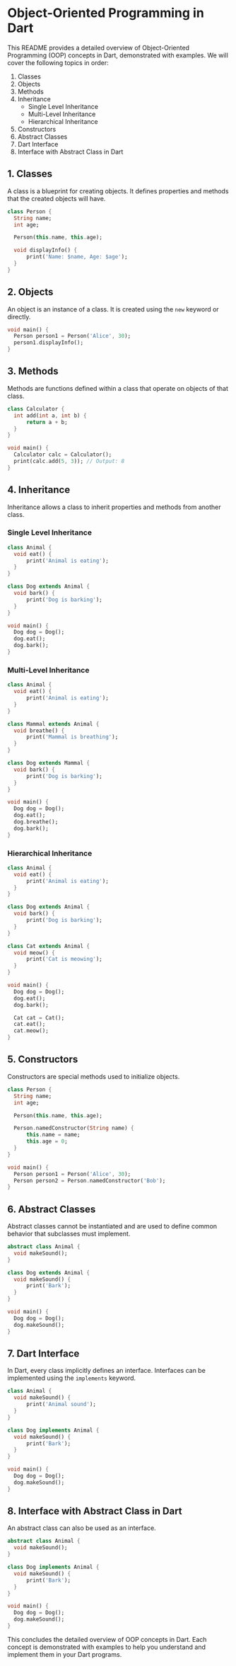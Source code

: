 # Object-Oriented Programming in Dart

This README provides a detailed overview of Object-Oriented Programming (OOP) concepts in Dart, demonstrated with examples. We will cover the following topics in order:

1. Classes
2. Objects
3. Methods
4. Inheritance
     - Single Level Inheritance
     - Multi-Level Inheritance
     - Hierarchical Inheritance
5. Constructors
6. Abstract Classes
7. Dart Interface
8. Interface with Abstract Class in Dart

## 1. Classes

A class is a blueprint for creating objects. It defines properties and methods that the created objects will have.

```dart
class Person {
  String name;
  int age;

  Person(this.name, this.age);

  void displayInfo() {
      print('Name: $name, Age: $age');
  }
}
```

## 2. Objects

An object is an instance of a class. It is created using the `new` keyword or directly.

```dart
void main() {
  Person person1 = Person('Alice', 30);
  person1.displayInfo();
}
```

## 3. Methods

Methods are functions defined within a class that operate on objects of that class.

```dart
class Calculator {
  int add(int a, int b) {
      return a + b;
  }
}

void main() {
  Calculator calc = Calculator();
  print(calc.add(5, 3)); // Output: 8
}
```

## 4. Inheritance

Inheritance allows a class to inherit properties and methods from another class.

### Single Level Inheritance

```dart
class Animal {
  void eat() {
      print('Animal is eating');
  }
}

class Dog extends Animal {
  void bark() {
      print('Dog is barking');
  }
}

void main() {
  Dog dog = Dog();
  dog.eat();
  dog.bark();
}
```

### Multi-Level Inheritance

```dart
class Animal {
  void eat() {
      print('Animal is eating');
  }
}

class Mammal extends Animal {
  void breathe() {
      print('Mammal is breathing');
  }
}

class Dog extends Mammal {
  void bark() {
      print('Dog is barking');
  }
}

void main() {
  Dog dog = Dog();
  dog.eat();
  dog.breathe();
  dog.bark();
}
```

### Hierarchical Inheritance

```dart
class Animal {
  void eat() {
      print('Animal is eating');
  }
}

class Dog extends Animal {
  void bark() {
      print('Dog is barking');
  }
}

class Cat extends Animal {
  void meow() {
      print('Cat is meowing');
  }
}

void main() {
  Dog dog = Dog();
  dog.eat();
  dog.bark();

  Cat cat = Cat();
  cat.eat();
  cat.meow();
}
```

## 5. Constructors

Constructors are special methods used to initialize objects.

```dart
class Person {
  String name;
  int age;

  Person(this.name, this.age);

  Person.namedConstructor(String name) {
      this.name = name;
      this.age = 0;
  }
}

void main() {
  Person person1 = Person('Alice', 30);
  Person person2 = Person.namedConstructor('Bob');
}
```

## 6. Abstract Classes

Abstract classes cannot be instantiated and are used to define common behavior that subclasses must implement.

```dart
abstract class Animal {
  void makeSound();
}

class Dog extends Animal {
  void makeSound() {
      print('Bark');
  }
}

void main() {
  Dog dog = Dog();
  dog.makeSound();
}
```

## 7. Dart Interface

In Dart, every class implicitly defines an interface. Interfaces can be implemented using the `implements` keyword.

```dart
class Animal {
  void makeSound() {
      print('Animal sound');
  }
}

class Dog implements Animal {
  void makeSound() {
      print('Bark');
  }
}

void main() {
  Dog dog = Dog();
  dog.makeSound();
}
```

## 8. Interface with Abstract Class in Dart

An abstract class can also be used as an interface.

```dart
abstract class Animal {
  void makeSound();
}

class Dog implements Animal {
  void makeSound() {
      print('Bark');
  }
}

void main() {
  Dog dog = Dog();
  dog.makeSound();
}
```

This concludes the detailed overview of OOP concepts in Dart. Each concept is demonstrated with examples to help you understand and implement them in your Dart programs.